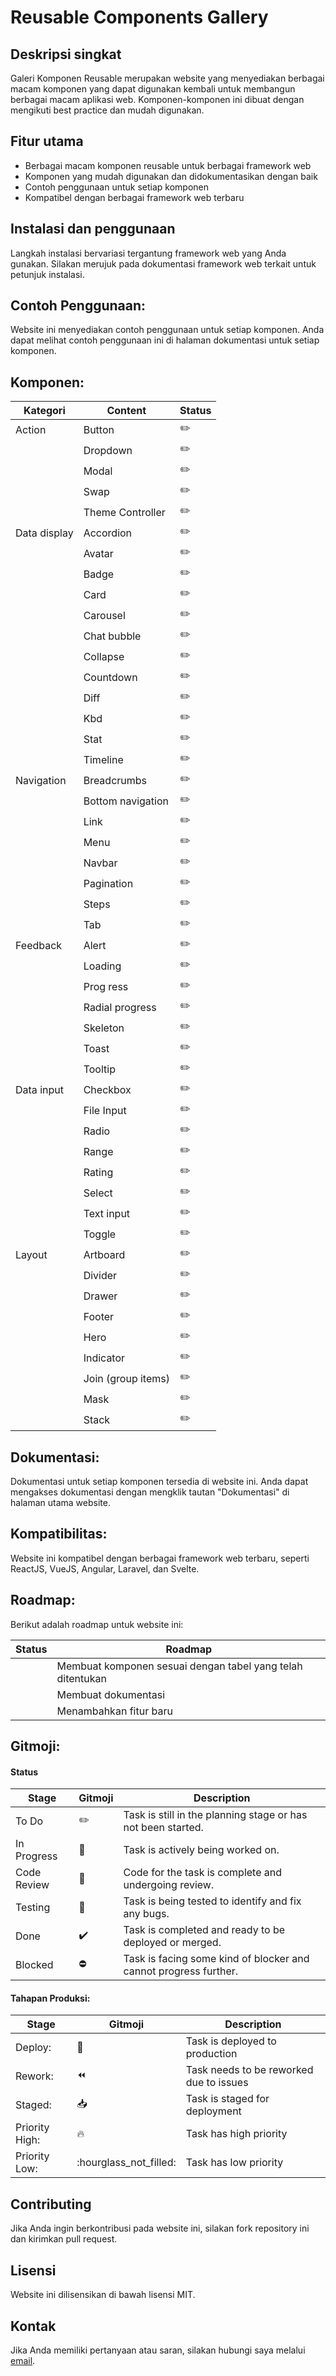 # Reusable Components Gallery

## Deskripsi singkat

Galeri Komponen Reusable merupakan website yang menyediakan berbagai macam komponen yang dapat digunakan kembali untuk membangun berbagai macam aplikasi web. Komponen-komponen ini dibuat dengan mengikuti best practice dan mudah digunakan.

## Fitur utama

- Berbagai macam komponen reusable untuk berbagai framework web
- Komponen yang mudah digunakan dan didokumentasikan dengan baik
- Contoh penggunaan untuk setiap komponen
- Kompatibel dengan berbagai framework web terbaru

## Instalasi dan penggunaan

Langkah instalasi bervariasi tergantung framework web yang Anda gunakan. Silakan merujuk pada dokumentasi framework web terkait untuk petunjuk instalasi.

## Contoh Penggunaan:

Website ini menyediakan contoh penggunaan untuk setiap komponen. Anda dapat melihat contoh penggunaan ini di halaman dokumentasi untuk setiap komponen.

## Komponen:

| Kategori           | Content     | Status    |
|--------------------|-------------|-----------|
| Action              | Button      | :pencil2: |
|| Dropdown           | :pencil2:   |
|| Modal              | :pencil2:   |
|| Swap               | :pencil2:   |
|| Theme Controller   | :pencil2:   |
| Data display        | Accordion   | :pencil2: |
|| Avatar             | :pencil2:   |
|| Badge              | :pencil2:   |
|| Card               | :pencil2:   |            
|| Carousel           | :pencil2:   |
|| Chat bubble        | :pencil2:   |
|| Collapse           | :pencil2:   |
|| Countdown          | :pencil2:   |
|| Diff               | :pencil2:   |
|| Kbd                | :pencil2:   |
|| Stat               | :pencil2:   |
|| Timeline           | :pencil2:   |
| Navigation          | Breadcrumbs | :pencil2: |
|| Bottom navigation  | :pencil2:   |
|| Link               | :pencil2:   |
|| Menu               | :pencil2:   |
|| Navbar             | :pencil2:   |
|| Pagination         | :pencil2:   |
|| Steps              | :pencil2:   |
|| Tab                | :pencil2:   |
| Feedback            | Alert       | :pencil2: |
|| Loading            | :pencil2:   |
|| Prog ress          | :pencil2:   |
|| Radial progress    | :pencil2:   |
|| Skeleton           | :pencil2:   |
|| Toast              | :pencil2:   |
|| Tooltip            | :pencil2:   |
| Data input          | Checkbox    | :pencil2: |
|| File Input         | :pencil2:   |
|| Radio              | :pencil2:   |
|| Range              | :pencil2:   |
|| Rating             | :pencil2:   |
|| Select             | :pencil2:   |
|| Text input         | :pencil2:   |
|| Toggle             | :pencil2:   |
| Layout              | Artboard    | :pencil2: |
|| Divider            | :pencil2:   |
|| Drawer             | :pencil2:   |
|| Footer             | :pencil2:   |
|| Hero               | :pencil2:   |
|| Indicator          | :pencil2:   |
|| Join (group items) | :pencil2:   |
|| Mask               | :pencil2:   |
|| Stack              | :pencil2:   |


## Dokumentasi:

Dokumentasi untuk setiap komponen tersedia di website ini. Anda dapat mengakses dokumentasi dengan mengklik tautan "Dokumentasi" di halaman utama website.

## Kompatibilitas:

Website ini kompatibel dengan berbagai framework web terbaru, seperti ReactJS, VueJS, Angular, Laravel, dan Svelte.

## Roadmap:

Berikut adalah roadmap untuk website ini:

| Status | Roadmap                                                        |
| ------ | -------------------------------------------------------------- |
|        | Membuat komponen sesuai dengan tabel yang telah ditentukan |
|        | Membuat dokumentasi                                       |
|        | Menambahkan fitur baru                                         |

## Gitmoji:

#### **Status**

| **Stage**   | **Gitmoji**        | **Description**                                                  |
| ----------- | ------------------ | ---------------------------------------------------------------- |
| To Do       | :pencil2:          | Task is still in the planning stage or has not been started.     |
| In Progress | :construction:     | Task is actively being worked on.                                |
| Code Review | :eyes:             | Code for the task is complete and undergoing review.             |
| Testing     | :bug:              | Task is being tested to identify and fix any bugs.               |
| Done        | :heavy_check_mark: | Task is completed and ready to be deployed or merged.            |
| Blocked     | :no_entry:         | Task is facing some kind of blocker and cannot progress further. |

#### **Tahapan Produksi:**

| **Stage**      | **Gitmoji**            | **Description**                         |
| -------------- | ---------------------- | --------------------------------------- |
| Deploy:        | :rocket:               | Task is deployed to production          |
| Rework:        | :rewind:               | Task needs to be reworked due to issues |
| Staged:        | :inbox_tray:           | Task is staged for deployment           |
| Priority High: | :fire:                 | Task has high priority                  |
| Priority Low:  | :hourglass_not_filled: | Task has low priority                   |

## Contributing

Jika Anda ingin berkontribusi pada website ini, silakan fork repository ini dan kirimkan pull request.

## Lisensi

Website ini dilisensikan di bawah lisensi MIT.

## Kontak

Jika Anda memiliki pertanyaan atau saran, silakan hubungi saya melalui [email](mdpdevlop@gmail.com).
